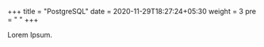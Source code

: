 +++
title = "PostgreSQL"
date =  2020-11-29T18:27:24+05:30
weight = 3
pre = "<i class='devicon-postgresql-plain'></i> "
+++

Lorem Ipsum.